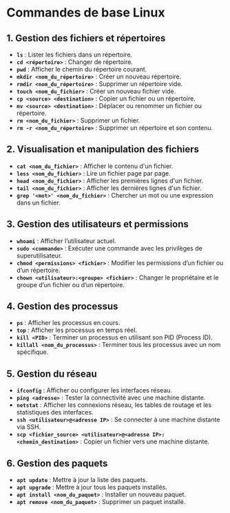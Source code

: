 # Commandes de base Linux


## 1. Gestion des fichiers et répertoires

- **`ls`** : Lister les fichiers dans un répertoire.
- **`cd <répertoire>`** : Changer de répertoire.
- **`pwd`** : Afficher le chemin du répertoire courant.
- **`mkdir <nom_du_répertoire>`** : Créer un nouveau répertoire.
- **`rmdir <nom_du_répertoire>`** : Supprimer un répertoire vide.
- **`touch <nom_du_fichier>`** : Créer un nouveau fichier vide.
- **`cp <source> <destination>`** : Copier un fichier ou un répertoire.
- **`mv <source> <destination>`** : Déplacer ou renommer un fichier ou répertoire.
- **`rm <nom_du_fichier>`** : Supprimer un fichier.
- **`rm -r <nom_du_répertoire>`** : Supprimer un répertoire et son contenu.



## 2. Visualisation et manipulation des fichiers

- **`cat <nom_du_fichier>`** : Afficher le contenu d'un fichier.
- **`less <nom_du_fichier>`** : Lire un fichier page par page.
- **`head <nom_du_fichier>`** : Afficher les premières lignes d'un fichier.
- **`tail <nom_du_fichier>`** : Afficher les dernières lignes d'un fichier.
- **`grep '<mot>' <nom_du_fichier>`** : Chercher un mot ou une expression dans un fichier.


## 3. Gestion des utilisateurs et permissions

- **`whoami`** : Afficher l’utilisateur actuel.
- **`sudo <commande>`** : Exécuter une commande avec les privilèges de superutilisateur.
- **`chmod <permissions> <fichier>`** : Modifier les permissions d’un fichier ou d’un répertoire.
- **`chown <utilisateur>:<groupe> <fichier>`** : Changer le propriétaire et le groupe d’un fichier ou d’un répertoire.



## 4. Gestion des processus

- **`ps`** : Afficher les processus en cours.
- **`top`** : Afficher les processus en temps réel.
- **`kill <PID>`** : Terminer un processus en utilisant son PID (Process ID).
- **`killall <nom_du_processus>`** : Terminer tous les processus avec un nom spécifique.



## 5. Gestion du réseau

- **`ifconfig`** : Afficher ou configurer les interfaces réseau.
- **`ping <adresse>`** : Tester la connectivité avec une machine distante.
- **`netstat`** : Afficher les connexions réseau, les tables de routage et les statistiques des interfaces.
- **`ssh <utilisateur>@<adresse IP>`** : Se connecter à une machine distante via SSH.
- **`scp <fichier_source> <utilisateur>@<adresse IP>:<chemin_destination>`** : Copier un fichier vers une machine distante.



## 6. Gestion des paquets 
- **`apt update`** : Mettre à jour la liste des paquets.
- **`apt upgrade`** : Mettre à jour tous les paquets installés.
- **`apt install <nom_du_paquet>`** : Installer un nouveau paquet.
- **`apt remove <nom_du_paquet>`** : Supprimer un paquet installé.
